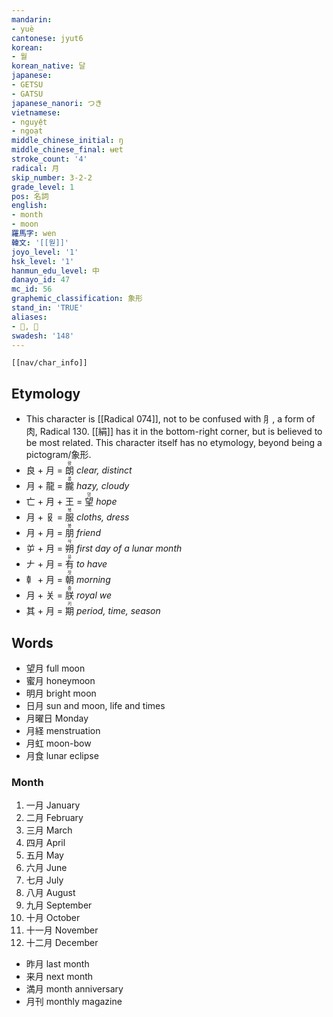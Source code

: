 ```yaml
---
mandarin:
- yuè
cantonese: jyut6
korean:
- 월
korean_native: 달
japanese:
- GETSU
- GATSU
japanese_nanori: つき
vietnamese:
- nguyệt
- ngoạt
middle_chinese_initial: ŋ
middle_chinese_final: ʉɐt
stroke_count: '4'
radical: 月
skip_number: 3-2-2
grade_level: 1
pos: 名詞
english:
- month
- moon
羅馬字: wen
韓文: '[[웓]]'
joyo_level: '1'
hsk_level: '1'
hanmun_edu_level: 中
danayo_id: 47
mc_id: 56
graphemic_classification: 象形
stand_in: 'TRUE'
aliases:
- 𡇹, 𠥱
swadesh: '148'
---
```

```meta-bind-embed
[[nav/char_info]]
```
## Etymology
- This character is [[Radical 074]], not to be confused with ⺼, a form of 肉, Radical 130.  [[絹]] has it in the bottom-right corner, but is believed to be most related.  This character itself has no etymology, beyond being a pictogram/象形.
- 良 + 月 = <ruby>朗<rt>랑</rt></ruby> *clear, distinct*
- 月 + 龍 = <ruby>朧<rt>롱</rt></ruby> *hazy, cloudy*
- 亡 + 月 + 王 = <ruby>望<rt>망</rt></ruby> *hope*
- 月 + 𠬝 = <ruby>服<rt>북</rt></ruby> *cloths, dress*
- 月 + 月 = <ruby>朋<rt>붕</rt></ruby> *friend*
- 屰 + 月 = <ruby>朔<rt>삭</rt></ruby> *first day of a lunar month*
- 𠂇 + 月 = <ruby>有<rt>유</rt></ruby> *to have*
- 龺 + 月 = <ruby>朝<rt>잣</rt></ruby> *morning*
- 月 + 关 = <ruby>朕<rt>줌</rt></ruby> *royal we*
- 其 + 月 = <ruby>期<rt>키</rt></ruby> *period, time, season*

## Words
- 望月 full moon
- 蜜月 honeymoon
- 明月 bright moon
- 日月 sun and moon, life and times
- 月曜日 Monday
- 月経 menstruation
- 月虹 moon-bow
- 月食 lunar eclipse
### Month
1. 一月 January
2. 二月 February
3. 三月 March
4. 四月 April
5. 五月 May
6. 六月 June
7. 七月 July
8. 八月 August
9. 九月 September
10. 十月 October
11. 十一月 November
12. 十二月 December
- 昨月 last month
- 来月 next month
- 満月 month anniversary
- 月刊 monthly magazine